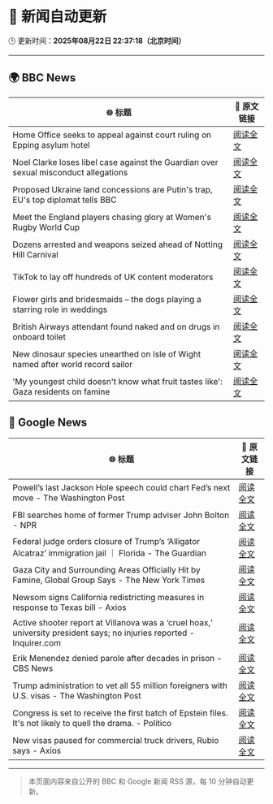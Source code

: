 # 🧠 新闻自动更新

🕒 更新时间：**2025年08月22日 22:37:18（北京时间）**

---

## 🌍 BBC News

| 🌐 标题 | 🔗 原文链接 |
|--------|-------------|
| Home Office seeks to appeal against court ruling on Epping asylum hotel | [阅读全文](https://www.bbc.com/news/articles/cy5p2ye95z9o?at_medium=RSS&at_campaign=rss) |
| Noel Clarke loses libel case against the Guardian over sexual misconduct allegations | [阅读全文](https://www.bbc.com/news/articles/cwy33g0lelno?at_medium=RSS&at_campaign=rss) |
| Proposed Ukraine land concessions are Putin's trap, EU's top diplomat tells BBC | [阅读全文](https://www.bbc.com/news/articles/cp8zdezm507o?at_medium=RSS&at_campaign=rss) |
| Meet the England players chasing glory at Women's Rugby World Cup | [阅读全文](https://www.bbc.co.uk/sport/extra/cg0xeaglwz/the-red-roses?at_medium=RSS&at_campaign=rss) |
| Dozens arrested and weapons seized ahead of Notting Hill Carnival | [阅读全文](https://www.bbc.com/news/articles/cn84pldm54yo?at_medium=RSS&at_campaign=rss) |
| TikTok to lay off hundreds of UK content moderators | [阅读全文](https://www.bbc.com/news/articles/cgjyp48dp21o?at_medium=RSS&at_campaign=rss) |
| Flower girls and bridesmaids – the dogs playing a starring role in weddings | [阅读全文](https://www.bbc.com/news/articles/cj3ly6e5xe8o?at_medium=RSS&at_campaign=rss) |
| British Airways attendant found naked and on drugs in onboard toilet | [阅读全文](https://www.bbc.com/news/articles/c0l62wgpwkzo?at_medium=RSS&at_campaign=rss) |
| New dinosaur species unearthed on Isle of Wight named after world record sailor | [阅读全文](https://www.bbc.com/news/articles/c87ew7qq4wwo?at_medium=RSS&at_campaign=rss) |
| 'My youngest child doesn't know what fruit tastes like': Gaza residents on famine | [阅读全文](https://www.bbc.com/news/articles/cz602wvjv7lo?at_medium=RSS&at_campaign=rss) |

## 📰 Google News

| 🌐 标题 | 🔗 原文链接 |
|--------|-------------|
| Powell’s last Jackson Hole speech could chart Fed’s next move - The Washington Post | [阅读全文](https://news.google.com/rss/articles/CBMiiAFBVV95cUxQX0VWdFVqMVI2Z09Idk9XVlVWODFxRmFKX0pPUUpQUlIzR1BNOTFKQ0E3ZlZUMVAyMUQ5S2hFLTlXQWVwcW9IWEFidVB5Qlp1ZzFoSVMyNDVlb2lvdXhqYkdvOWhWOHExUXFEUENEUGkzR0FIamFjQmNvUEZiM3RqWm1BRG9pS2FU?oc=5) |
| FBI searches home of former Trump adviser John Bolton - NPR | [阅读全文](https://news.google.com/rss/articles/CBMib0FVX3lxTE1NRTctZ0VTOURadWhZVVFlNkg2Zl81NlZJSUlLUGxyejZRZlg4WFVNaFplblppQ0t5OVVzU2QxUFVsVXJkTmZJdndEU2lPUFNhQ0h6UWVZdV8tbHVOSDBUV1hWQWtvR0IteU9VSUx2VQ?oc=5) |
| Federal judge orders closure of Trump’s ‘Alligator Alcatraz’ immigration jail ｜ Florida - The Guardian | [阅读全文](https://news.google.com/rss/articles/CBMijgFBVV95cUxOUC1sXzgwZk5FU1B0LUZ5X0xhVlREM0V6MTMzSDdnN1JFTHc0cVR2c0hnZDFEUXNtbEVrWkc5YlZWbkExOWxmVHNTbWJaeXZMVnh5VE96bTdabUppcUF0RkNrU0ROT2hjUko5VF9TSnBiMVI0ckVDVkE5TThhZ1dFV2tsUEhUTFZlWm9sOTlR?oc=5) |
| Gaza City and Surrounding Areas Officially Hit by Famine, Global Group Says - The New York Times | [阅读全文](https://news.google.com/rss/articles/CBMihwFBVV95cUxNUFFRZXhrY1VyWl84SHVEdmFHcTNLVUJkRFAzUVZZUUNLa0tGMnJ6d3FReE5Sel9kbzJuUURpZDVLV3g2b2M3UDU3MVJrVjQ4UndxdDZxUWZYSzVzN29uSUlmZzU4ZmZLT29pRFN4SV9zWTZkYlgzRWRyM2c2NFFQMHIwREtxRUE?oc=5) |
| Newsom signs California redistricting measures in response to Texas bill - Axios | [阅读全文](https://news.google.com/rss/articles/CBMilwFBVV95cUxONDZ0NXNMS1Z5aF9DM0hIN0ZIVnBxZWg5bjE0WjlST0I3SGljQVhuM0M5TXFtRGhUaTliLV9MUUFSUU0xRGFfNHpVcE1RdzVTQTVXUS02RFdJQjJoNzl3SWtrbWpJT3hycG9LUE52YTJWeGotWXF4U0toemNUU1Q0aGpTNG90eVJvV0tBUHR0NTIzZ2pDRmFv?oc=5) |
| Active shooter report at Villanova was a ‘cruel hoax,’ university president says; no injuries reported - Inquirer.com | [阅读全文](https://news.google.com/rss/articles/CBMikAFBVV95cUxNUVpmUXU0QTdHVDNpbGIyQmFGbUtUaXpnOFM3RGpnTzMzcktMUHltRkVqSWdVcE5vTm9Sa2pueHI2b2RsbkVnX0VRNzNmNHBwN2N4VnRFejY5YlRFTmdTelB0NTNBajZOS1FZUExDdDVWVWxRVlFUdUM2Ylc4OWdnRUhIVWVmQnNNNlF1ZF9DTks?oc=5) |
| Erik Menendez denied parole after decades in prison - CBS News | [阅读全文](https://news.google.com/rss/articles/CBMikAFBVV95cUxQbjlHSW1obE9QNGhBT2tNeVV4T2pzQTBqZVhhRV9USnNQaGROQjFSQkI0cDhiX0lWODdOcmMzM3o0SEtrRzFWVkpmdkZDa0VGbzdUbDFNY0VaQXpkM2VNR1g0Y0NFamVmRGRVRmNzeVNOZXlRcWxXWHpKUmVUQVhiN0NZeXN3V3NENlpfTXBuZW8?oc=5) |
| Trump administration to vet all 55 million foreigners with U.S. visas - The Washington Post | [阅读全文](https://news.google.com/rss/articles/CBMiqwFBVV95cUxOUG8zTVgwSDI3YUYtbzQwRHBWR2NQTXhjT0tMSng0UEc2Yl9SWWJsTUdDXzBMazlXYkZ0T0dXdW9IMmNFNjVTaF9Rb1U2N3RMNGZGRWJQS2I1SEdMeWJiWk0xMHVBM0owT0RycG1ubWQ3REVRNzRRdEowYUVWalJNOHhKMWNvcUNOd29rV1lqU2x5TXBlb29qMDdwa2Z6dnI3M1pNS09TdkthcEU?oc=5) |
| Congress is set to receive the first batch of Epstein files. It's not likely to quell the drama. - Politico | [阅读全文](https://news.google.com/rss/articles/CBMiigFBVV95cUxNeUVhblk3eDNqNlc4WTlsTXlZVVZDNUlRRmFKUzRxTER4N0taNGkxZE1yaXBOdDRDZmtaXzUxeHQteVgwZ1RERFI1eWllQ0lubEQzRlN5b2g1XzA0U1FtbEdod1dsNHBXNGVYR01OSnVPb0NLVHdfSDFtTVd0eFJVVE1GNnNBS1RRYWc?oc=5) |
| New visas paused for commercial truck drivers, Rubio says - Axios | [阅读全文](https://news.google.com/rss/articles/CBMiekFVX3lxTE0wcFprXzBaS3Yxb0NRZmZ0ekZYV3VJcnpnak5IeWV5LVVVSTcwY1h5VmhJNFRZUVowa1FZV3pISFRIZURqN1VGd3ZERXRWMmFJZjJZa0hUSVhHaEMwVDZLcnVzNXZxSTRQZFdoZ082RGU5WTlZX2VDaDhn?oc=5) |

---
> 本页面内容来自公开的 BBC 和 Google 新闻 RSS 源，每 10 分钟自动更新。